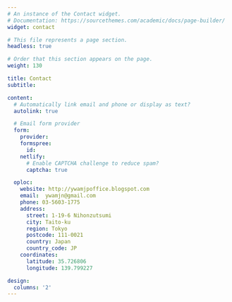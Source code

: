 ```yaml
---
# An instance of the Contact widget.
# Documentation: https://sourcethemes.com/academic/docs/page-builder/
widget: contact

# This file represents a page section.
headless: true

# Order that this section appears on the page.
weight: 130

title: Contact
subtitle:

content:
  # Automatically link email and phone or display as text?
  autolink: true

  # Email form provider
  form:
    provider:
    formspree:
      id:
    netlify:
      # Enable CAPTCHA challenge to reduce spam?
      captcha: true

  oploc:
    website: http://ywamjpoffice.blogspot.com
    email:  ywamjn@gmail.com
    phone: 03-5603-1775
    address:
      street: 1-19-6 Nihonzutsumi
      city: Taito-ku
      region: Tokyo
      postcode: 111-0021
      country: Japan
      country_code: JP
    coordinates:
      latitude: 35.726806
      longitude: 139.799227

design:
  columns: '2'
---
```

